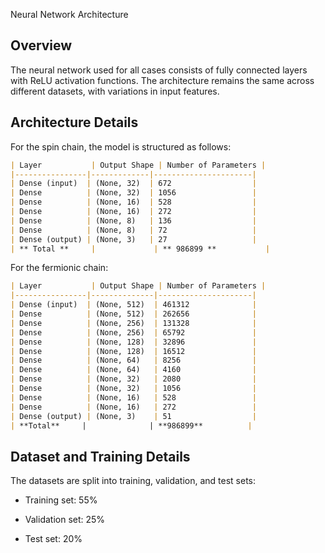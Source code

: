 Neural Network Architecture

## Overview

The neural network used for all cases consists of fully connected layers with ReLU activation functions. The architecture remains the same across different datasets, with variations in input features.

## Architecture Details

For the spin chain, the model is structured as follows:

```markdown
| Layer           | Output Shape | Number of Parameters |
|----------------|-------------|----------------------|
| Dense (input)  | (None, 32)  | 672                  |
| Dense          | (None, 32)  | 1056                 |
| Dense          | (None, 16)  | 528                  |
| Dense          | (None, 16)  | 272                  |
| Dense          | (None, 8)   | 136                  |
| Dense          | (None, 8)   | 72                   |
| Dense (output) | (None, 3)   | 27                   |
| ** Total **     |             | ** 986899 **           |
```

For the fermionic chain:

```markdown
| Layer           | Output Shape | Number of Parameters |
|----------------|--------------|---------------------|
| Dense (input)  | (None, 512)  | 461312              |
| Dense          | (None, 512)  | 262656              |
| Dense          | (None, 256)  | 131328              |
| Dense          | (None, 256)  | 65792               |
| Dense          | (None, 128)  | 32896               |
| Dense          | (None, 128)  | 16512               |
| Dense          | (None, 64)   | 8256                |
| Dense          | (None, 64)   | 4160                |
| Dense          | (None, 32)   | 2080                |
| Dense          | (None, 32)   | 1056                |
| Dense          | (None, 16)   | 528                 |
| Dense          | (None, 16)   | 272                 |
| Dense (output) | (None, 3)    | 51                  |
| **Total**     |              | **986899**          |
```

## Dataset and Training Details

The datasets are split into training, validation, and test sets:

- Training set: 55%

- Validation set: 25%

- Test set: 20%
